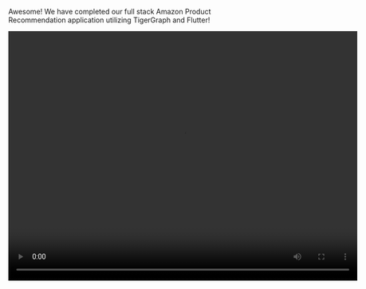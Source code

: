 Awesome! We have completed our full stack Amazon Product Recommendation application utilizing TigerGraph and Flutter!

<center>
<video width="700" height="500" controls>
  <source src="assets/frontend/finalDraft.mov" type="video/mp4">
</video>
</center>